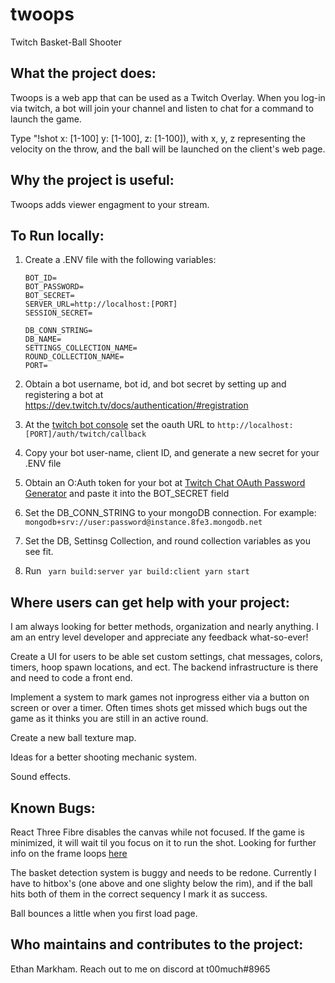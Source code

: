# twoops
Twitch Basket-Ball Shooter

## What the project does:

Twoops is a web app that can be used as a Twitch Overlay.  When you log-in via twitch, a bot will join your channel and listen to chat for a command to launch the game. 

Type "!shot x: [1-100] y: [1-100], z: [1-100]), with x, y, z representing the velocity on the throw, and the ball will be launched on the client's web page.


## Why the project is useful:

Twoops adds viewer engagment to your stream.

## To Run locally:

  1. Create a .ENV file with  the following variables:
  
        ```BOT_USERNAME=
        BOT_ID=
        BOT_PASSWORD=
        BOT_SECRET=
        SERVER_URL=http://localhost:[PORT]
        SESSION_SECRET=

        DB_CONN_STRING=
        DB_NAME=
        SETTINGS_COLLECTION_NAME=
        ROUND_COLLECTION_NAME=
        PORT=
        ```
        
  2. Obtain a bot username, bot id, and bot secret by setting up and registering a bot at https://dev.twitch.tv/docs/authentication/#registration
  
  3. At the [twitch bot console](https://dev.twitch.tv/console/apps) set the oauth URL to `http://localhost:[PORT]/auth/twitch/callback`
  
  4. Copy your bot user-name, client ID, and generate a new secret for your .ENV file 

  5. Obtain an O:Auth token for your bot at [Twitch Chat OAuth Password Generator](https://twitchapps.com/tmi/) and paste it into the BOT_SECRET field
  
  6. Set the DB_CONN_STRING to your mongoDB connection. For example: `mongodb+srv://user:password@instance.8fe3.mongodb.net`
  
  7. Set the DB, Settinsg Collection, and round collection variables as you see fit.
  
  8. Run ```
  yarn build:server
  yar build:client
  yarn start```
  
  
## Where users can get help with your project:

I am always looking for better methods, organization and nearly anything. I am an entry level developer and appreciate any feedback what-so-ever! 

Create a UI for users to be able set custom settings, chat messages, colors, timers, hoop spawn locations, and ect. The backend infrastructure is there and need to code a front end.

Implement a system to mark games not inprogress either via a button on screen or over a timer. Often times shots get missed which bugs out the game as it thinks you are still in an active round.

Create a new ball texture map.

Ideas for a better shooting mechanic system.

Sound effects.

## Known Bugs:

React Three Fibre disables the canvas while not focused. If the game is minimized, it will wait til you focus on it to run the shot. Looking for further info on the frame loops [here](https://docs.pmnd.rs/react-three-fiber/API/canvas)

The basket detection system is buggy and needs to be redone. Currently I have to hitbox's (one above and one slighty below the rim), and if the ball hits both of them in the correct sequency I mark it as success.

Ball bounces a little when you first load page.

## Who maintains and contributes to the project:

Ethan Markham. Reach out to me on discord at t00much#8965

